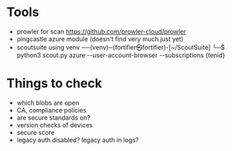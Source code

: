 # Tools
- prowler for scan https://github.com/prowler-cloud/prowler
- pingcastle azure module (doesn't find very much just yet)
- scoutsuite using venv ──(venv)─(fortifier㉿fortifier)-[~/ScoutSuite]
└─$ python3 scout.py azure --user-account-browser --subscriptions {tenid}


# Things to check
- which blobs are open
- CA, compliance policies
- are secure standards on?
- version checks of devices
- secure score
- legacy auth disabled? legacy auth in logs?
